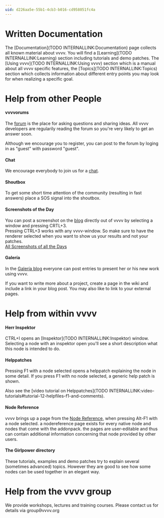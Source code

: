 ```yaml
---
uid: d226aa5e-55b1-4cb3-b016-cd958051fc4a
---
```


# Written Documentation
The [Documentation](TODO INTERNALLINK:Documentation) page collects all known material about vvvv. You will find a [Learning](TODO INTERNALLINK:Learning) section including tutorials and demo patches. The [Using vvvv](TODO INTERNALLINK:Using vvvv) section which is a manual about all vvvv specific features, the [Topics](TODO INTERNALLINK:Topics) section which collects information about different entry points you may look for when realizing a specific goal.   


# Help from other People
#### vvvvorums
The [forum](https://vvvv.org/forums) is the place for asking questions and sharing ideas. All vvvv developers are regularily reading the forum so you're very likely to get an answer soon.    

Although we encourage you to register, you can post to the forum by loging in as "guest" with password "guest".    

#### Chat
We encourage everybody to join us for a [chat](https://vvvv.org/chat).  

#### Shoutbox 
To get some short time attention of the community (resulting in fast answers) place a SOS signal into the shoutbox.   

#### Screenshots of the Day
You can post a screenshot on the [blog](https://vvvv.org/blog) directly out of vvvv by selecting a window and pressing CRTL+3.  
Pressing CTRL+3 works with any vvvv-window. So make sure to have the renderer selected when you want to show us your results and not your patches.   
<a href="https://vvvv.org/blog/26" class="extURL blog" target="_blank">All Screenshots of all the Days</a>   

#### Galería
In the <a href="https://vvvv.org/blog/24" class="extURL blog" target="_blank">Galería blog</a> everyone can post entries to present her or his new work using vvvv.  

If you want to write more about a project, create a page in the wiki and include a link in your blog post. You may also like to link to your external pages.   

# Help from within vvvv
#### Herr Inspektor
CTRL+I opens an [Inspektor](TODO INTERNALLINK:Inspektor) window. Selecting a node with an inspektor open you'll see a short description what this node is intended to do.  

#### Helppatches
Pressing F1 with a node selected opens a helppatch explaining the node in some detail. If you press F1 with no node selected, a generic help patch is shown.  

Also see the [video tutorial on Helppatches](TODO INTERNALLINK:video-tutorials#tutorial-12-helpfiles-f1-and-comments).  

#### Node Reference
vvvv brings up a page from the [Node Reference](https://vvvv.org/documentation/node-reference), when pressing Alt-F1 with a node selected. a nodereference page exists for every native node and nodes that come with the addonpack. the pages are user-editable and thus can contain additional information concerning that node provided by other users.  

#### The Girlpower directory
These tutorials, examples and demo patches try to explain several (sometimes advanced) topics. However they are good to see how some nodes can be used together in an elegant way.  


# Help from the vvvv group
We provide workshops, lectures and training courses. Please contact us for details via groupӘvvvv.org